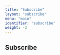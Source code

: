 ```yaml
---
title: "Subscribe"
layout: "subscribe"
menu: "main"
identifier: "subscribe"
weight: -2
---
```


## Subscribe

